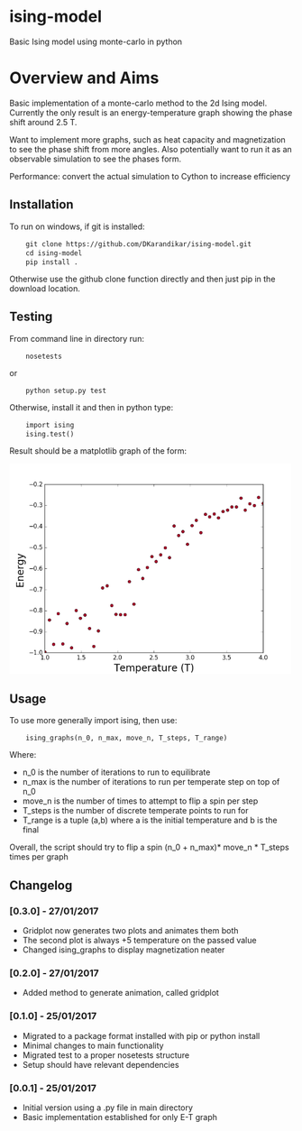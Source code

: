 # ising-model

Basic Ising model using monte-carlo in python

# Overview and Aims

Basic implementation of a monte-carlo method to the 2d Ising model. Currently the only result is an energy-temperature graph showing the phase shift around 2.5 T. 

Want to implement more graphs, such as heat capacity and magnetization to see the phase shift from more angles. Also potentially want to run it as an observable simulation to see the phases form.

Performance: convert the actual simulation to Cython to increase efficiency

## Installation

To run on windows, if git is installed:

        git clone https://github.com/DKarandikar/ising-model.git
        cd ising-model
        pip install .

Otherwise use the github clone function directly and then just pip in the download location.


## Testing

From command line in directory run:

        nosetests
or 

        python setup.py test
        
Otherwise, install it and then in python type:

        import ising
        ising.test()

Result should be a matplotlib graph of the form:

<img src="images/testingexample.png" width="500">

## Usage

To use more generally import ising, then use:

        ising_graphs(n_0, n_max, move_n, T_steps, T_range)

Where:

- n_0 is the number of iterations to run to equilibrate 
- n_max is the number of iterations to run per temperate step on top of n_0
- move_n is the number of times to attempt to flip a spin per step
- T_steps is the number of discrete temperate points to run for 
- T_range is a tuple (a,b) where a is the initial temperature and b is the final

Overall, the script should try to flip a spin (n_0 + n_max)* move_n * T_steps times per graph

## Changelog

### [0.3.0] - 27/01/2017

- Gridplot now generates two plots and animates them both
- The second plot is always +5 temperature on the passed value
- Changed ising_graphs to display magnetization neater

### [0.2.0] - 27/01/2017

- Added method to generate animation, called gridplot

### [0.1.0] - 25/01/2017

- Migrated to a package format installed with pip or python install
- Minimal changes to main functionality
- Migrated test to a proper nosetests structure
- Setup should have relevant dependencies 


### [0.0.1] - 25/01/2017

- Initial version using a .py file in main directory
- Basic implementation established for only E-T graph